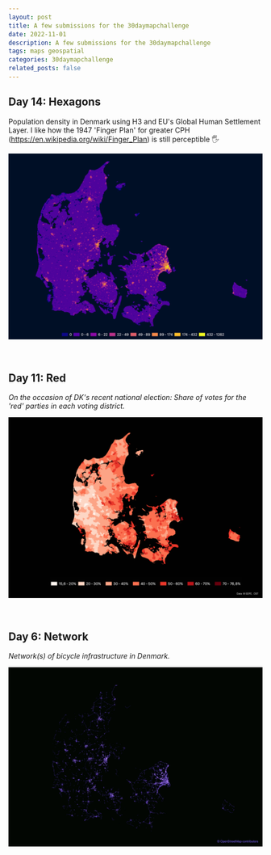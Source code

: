 ```yaml
---
layout: post
title: A few submissions for the 30daymapchallenge
date: 2022-11-01
description: A few submissions for the 30daymapchallenge
tags: maps geospatial
categories: 30daymapchallenge
related_posts: false
---
```


## Day 14: Hexagons

Population density in Denmark using H3 and EU's Global Human Settlement Layer. I like how the 1947 'Finger Plan' for greater CPH (<https://en.wikipedia.org/wiki/Finger_Plan>) is still perceptible 🖐️

<a href="https://twitter.com/_ane_rv/status/1592144636734472192"><img src="../assets/img/hex2.png" alt="Map of population density in Denmark." /></a>

<br>

## Day 11: Red

*On the occasion of DK's recent national election: Share of votes for the 'red' parties in each voting district.*

<a href="https://twitter.com/_ane_rv/status/1591159558046875648"><img src="../assets/img/reds.png" alt="Map of share of votes for 'red' parties at the 2022 national election in Denmark" /></a>

<br>

## Day 6: Network

*Network(s) of bicycle infrastructure in Denmark.*

<a href="https://twitter.com/_ane_rv/status/1589204635335954435" ><img src="../assets/img/networks2.png" alt="The Danish networks of bicycle lanes and tracks (OSM data)" /></a>
